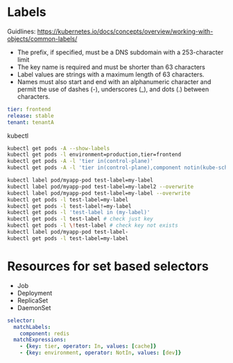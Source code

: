 # Labels
Guidlines: https://kubernetes.io/docs/concepts/overview/working-with-objects/common-labels/

- The prefix, if specified, must be a DNS subdomain with a 253-character limit
- The key name is required and must be shorter than 63 characters
- Label values are strings with a maximum length of 63 characters.
- Names must also start and end with an alphanumeric character and permit the use of dashes (-), underscores (_), and dots (.) between characters.

```yml
tier: frontend
release: stable
tenant: tenantA
```

kubectl

```sh
kubectl get pods -A --show-labels
kubectl get pods -l environment=production,tier=frontend
kubectl get pods -A -l 'tier in(control-plane)'
kubectl get pods -A -l 'tier in(control-plane),component notin(kube-scheduler)'

kubectl label pod/myapp-pod test-label=my-label
kubectl label pod/myapp-pod test-label=my-label2 --overwrite
kubectl label pod/myapp-pod test-label=my-label --overwrite
kubectl get pods -l test-label=my-label
kubectl get pods -l test-label!=my-label
kubectl get pods -l 'test-label in (my-label)'
kubectl get pods -l test-label # check just key
kubectl get pods -l \!test-label # check key not exists
kubectl label pod/myapp-pod test-label-
kubectl get pods -l test-label=my-label
```

# Resources for set based selectors
- Job
- Deployment
- ReplicaSet
- DaemonSet

```yml
selector:
  matchLabels:
    component: redis
  matchExpressions:
    - {key: tier, operator: In, values: [cache]}
    - {key: environment, operator: NotIn, values: [dev]}
```